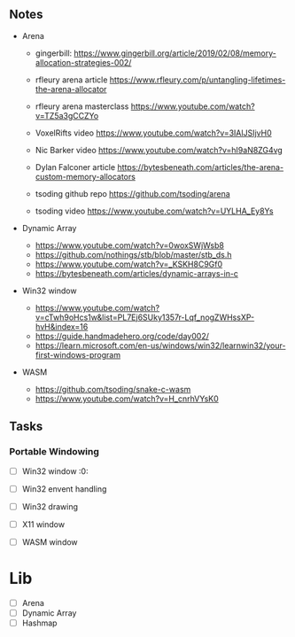 ## Notes

- Arena 
    + gingerbill: https://www.gingerbill.org/article/2019/02/08/memory-allocation-strategies-002/

    + rfleury arena article
    https://www.rfleury.com/p/untangling-lifetimes-the-arena-allocator

    + rfleury arena masterclass 
    https://www.youtube.com/watch?v=TZ5a3gCCZYo

    + VoxelRifts video 
    https://www.youtube.com/watch?v=3IAlJSIjvH0

    + Nic Barker video 
    https://www.youtube.com/watch?v=hI9aN8ZG4vg

    + Dylan Falconer article https://bytesbeneath.com/articles/the-arena-custom-memory-allocators

    + tsoding github repo
    https://github.com/tsoding/arena

    + tsoding video
    https://www.youtube.com/watch?v=UYLHA_Ey8Ys

- Dynamic Array
    + https://www.youtube.com/watch?v=0woxSWjWsb8
    + https://github.com/nothings/stb/blob/master/stb_ds.h
    + https://www.youtube.com/watch?v=_KSKH8C9Gf0
    + https://bytesbeneath.com/articles/dynamic-arrays-in-c

- Win32 window
    + https://www.youtube.com/watch?v=cTwh9oHcs1w&list=PL7Ej6SUky1357r-Lqf_nogZWHssXP-hvH&index=16
    + https://guide.handmadehero.org/code/day002/
    + https://learn.microsoft.com/en-us/windows/win32/learnwin32/your-first-windows-program

- WASM
    + https://github.com/tsoding/snake-c-wasm
    + https://www.youtube.com/watch?v=H_cnrhVYsK0

## Tasks

### Portable Windowing
- [ ] Win32 window
:0:

- [ ] Win32 envent handling
- [ ] Win32 drawing

- [ ] X11   window
- [ ] WASM  window

# Lib
- [ ] Arena
- [ ] Dynamic Array
- [ ] Hashmap 
